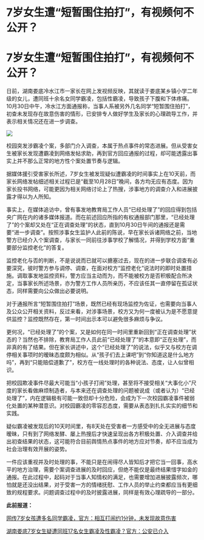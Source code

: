 # 7岁女生遭“短暂围住拍打”，有视频何不公开？

# 7岁女生遭“短暂围住拍打”，有视频何不公开？

日前，湖南娄底冷水江市一家长在网上发视频反映，其就读于娄底某乡镇小学二年级的女儿，遭同班十余名女同学霸凌，包括性霸凌，导致孩子下腹和下体疼痛。10月30日中午，冷水江方面通报称，当事人系被另外几名同学“短暂围住拍打”，初查未发现存在故意伤害的情形，已安排专人做好学生及家长的心理疏导工作，并表示相关情况还在进一步调查。

![](https://inews.gtimg.com/om_bt/OcDefhiQhTv1547hGsM3R7KajIpn4L2pUV6VSPXx69OmsAA/1000)

校园突发涉霸凌个案，多部门介入调查，本属于热点事件的常态进展。但从受害女生被家长发现遭霸凌到网络发帖求助，再到官方回应通报的过程，却可能透露出事实上并不那么正常的地方性个案处置节奏与逻辑。

据媒体援引受害家长所述，7岁女生被发现疑似遭霸凌的时间事实上在10天前，而家长网络发帖细述相关过程已是“截至10月28日”晚间，各方均无应有态度。因为家长投书网络，可能更因为相关网络讨论上了热搜，涉事地方的调查介入和进展披露才得以为人所知。

事实上，在媒体追访中，曾有事发地教育局工作人员“已经处理了”的回应得到包括央广网在内的诸多媒体报道。而在前述回应所指的有权通报部门那里，“已经处理了”的个案却又处在“正在调查处理”的状态，直到10月30日午间的通报还是需要“进一步调查”。按照涉事女生监护人此前的陈说，早在家长诉诸网络之前，当地警方已经介入个案调查，与家长一同前往涉事学校了解情况，并得到学校方面“重要部分监控老化”的答复。

监控老化与否的判断，不是说说而已就可以搪塞过去，现在的进一步联合调查有必要深究，彼时警方参与调停、调查，在面对校方“监控老化”说法时的即时处置措施。调取事发地监控资料，警方应当主动而为，而不能被校方是否积极配合所决定，当事家长所述场景，亦为警方工作人员所亲历，不应该任其一直停留在孤证状态，同样需要向公众做出必要说明。

对于通报所言“短暂围住拍打”场景，既然已经有现场监控为佐证，也需要向当事人及公众公开相关资料，反过来看，对涉事场景，校方又为何一度被认为是不愿意提供监控？监控既然存在，第一时间出示本可以避免很多麻烦与争议。

更何况，“已经处理了”的个案，又是如何在同一时间里重新回到“正在调查处理”状态的？当然也不排除，教育局工作人员此前“已经处理了”的本意即“正在处理”，而非真的有了结果。但在家长讲述中，这个“已经处理了”的说法，似乎又与校方在调停相关事项时的暧昧态度颇为相似。从“孩子们去上课吧”到“你知道这是什么地方吗”，再到“只能赔偿道歉了”，校方在一线处理时的各种说法、态度，让人似曾相识。

把校园欺凌事件尽最大可能当“小孩子打闹”处理，甚至将不接受相关“大事化小”尺度的家长看做麻烦制造者，与本来还在调查处理的问题被说成（或者认为）“已经处理了”，内在逻辑极有可能一致但却十分危险，会成为下一次校园霸凌事件被弱化处置的某种潜意识。对校园霸凌的零容忍态度，需要从表态到扎扎实实的细节和实践。

疑似霸凌被发现后的10天时间里，有8天处在受害者一方感受中的全无进展与态度暧昧，只有到了网络发酵、屡上热搜后才快速呈现出各方积极处置、介入调查并给出初查结果的状态，这可能符合目前舆情热点事件的地方应对节奏，却不应当成为社会治理有效开展的姿势。

一件应该重视并及时处理的事，不能只是在闹得尽人皆知后才把它当一回事，高水平的地方治理，需要个案调查进展的及时回应，但绝不能仅是最终结果惜字如金的通报。在此过程中，起码对于当事人知情权的满足，也需要增加进展披露频次，哪怕就是还没出结果，对于受害一方的情绪抚慰、工作人员的举止约束都应当有更细致的规程要求。问题调查过程中的及时披露进展，同样是有效心理疏导的一部分。

**此前报道：**

[网传7岁女孩遭多名同学霸凌，官方：相互打闹约1分钟，未发现故意伤害
](https://new.qq.com/rain/a/20231030A041H900)

[湖南娄底7岁女生疑遭同班17名女生霸凌及性霸凌？官方：公安已介入
](https://new.qq.com/rain/a/20231030A02Z1L00)

